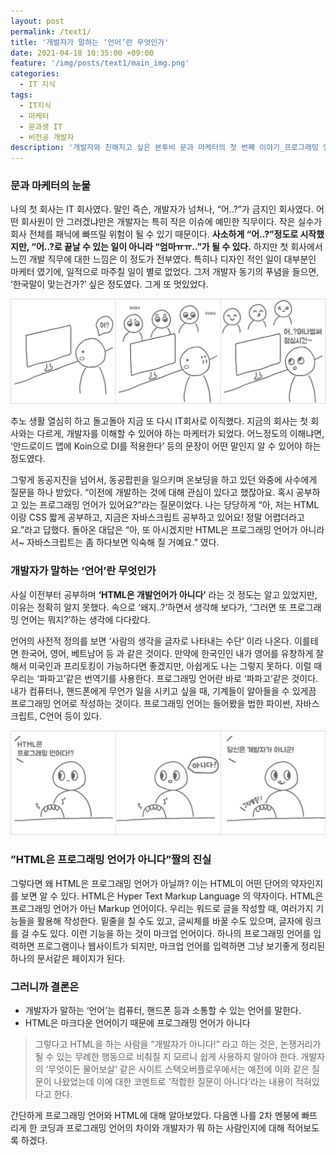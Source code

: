 ```yaml
---
layout: post
permalink: /text1/
title: '개발자가 말하는 ‘언어’란 무엇인가'
date: 2021-04-18 10:35:00 +09:00
feature: '/img/posts/text1/main_img.png'
categories:
  - IT 지식
tags:
  - IT지식
  - 마케터
  - 문과생 IT
  - 비전공 개발자
description: '개발자와 친해지고 싶은 본투비 문과 마케터의 첫 번째 이야기_프로그래밍 언어는 무엇이며 HTML이 프로그래밍 언어가 아닌 이유 '
---
```


### 문과 마케터의 눈물

나의 첫 회사는 IT 회사였다. 말인 즉슨, 개발자가 넘쳐나, “어..?”가 금지인 회사였다. 어떤 회사원이 안 그러겠냐만은 개발자는 특히 작은 이슈에 예민한 직무이다. 작은 실수가 회사 전체를 패닉에 빠뜨릴 위험이 될 수 있기 때문이다. **사소하게 “어..?”정도로 시작했지만, “어..?로 끝날 수 있는 일이 아니라 “엄마ㅠㅠ..”가 될 수 있다.** 하지만  첫 회사에서 느낀 개발 직무에 대한 느낌은 이 정도가 전부였다. 특히나 디자인 적인 일이 대부분인 마케터 였기에, 일적으로 마주칠 일이 별로 없었다. 그저 개발자 동기의 푸념을 들으면, ‘한국말이 맞는건가?’ 싶은 정도였다. 그게 또 멋있었다.


![이미지](/img/posts/text1/210411_img_1.png)

추노 생활 열심히 하고 돌고돌아 지금 또 다시 IT회사로 이직했다. 지금의 회사는 첫 회사와는 다르게, 개발자를 이해할 수 있어야 하는 마케터가 되었다. 어느정도의 이해냐면, ‘안드로이드 앱에 Koin으로 DI를 적용한다’ 등의 문장이 어떤 말인지 알 수 있어야 하는 정도였다.

그렇게 동공지진을 넘어서, 동공팝핀을 일으키며 온보딩을 하고 있던 와중에 사수에게 질문을 하나 받았다. “이전에 개발하는 것에 대해 관심이 있다고 했잖아요. 혹시 공부하고 있는 프로그래밍 언어가 있어요?”라는 질문이었다. 나는 당당하게 “아, 저는 HTML이랑 CSS 짧게 공부하고, 지금은 자바스크립트 공부하고 있어요! 정말 어렵더라고요.”라고 답했다. 돌아온 대답은 “아, 또 아시겠지만 HTML은 프로그래밍 언어가 아니라서~ 자바스크립트는 좀 하다보면 익숙해 질 거예요.” 였다.


### 개발자가 말하는 ‘언어’란 무엇인가

사실 이전부터 공부하며 **‘HTML은 개발언어가 아니다’** 라는 것 정도는 알고 있었지만, 이유는 정확히 알지 못했다. 속으로 ‘왜지..?’하면서 생각해 보다가, ‘그러면 또 프로그래밍 언어는 뭐지?’하는 생각에 다다랐다.

언어의 사전적 정의를 보면 ‘사람의 생각을 글자로 나타내는 수단’ 이라 나온다. 이를테면 한국어, 영어, 베트남어 등 과 같은 것이다. 만약에 한국인인 내가 영어를 유창하게 잘 해서 미국인과 프리토킹이 가능하다면 좋겠지만, 아쉽게도 나는 그렇지 못하다. 이럴 때 우리는 ‘파파고’같은 번역기를 사용한다. 프로그래밍 언어란 바로 ‘파파고’같은 것이다. 내가 컴퓨터나, 핸드폰에게 무언가 일을 시키고 싶을 때, 기계들이 알아들을 수 있게끔 프로그래밍 언어로 작성하는 것이다. 프로그래밍 언어는 들어봤을 법한 파이썬, 자바스크립트, C언어 등이 있다.

![이미지](/img/posts/text1/210411_img_2.png)

### ”HTML은 프로그래밍 언어가 아니다”짤의 진실

그렇다면 왜 HTML은 프로그래밍 언어가 아닐까? 이는 HTML이 어떤 단어의 약자인지를 보면 알 수 있다. HTML은 Hyper Text Markup Language 의 약자이다. HTML은 프로그래밍 언어가 아닌 Markup 언어이다. 우리는 워드로 글을 작성할 때, 여러가지 기능들을 활용해 작성한다. 밑줄을 칠 수도 있고, 글씨체를 바꿀 수도 있으며, 글자에 링크를 걸 수도 있다. 이런 기능을 하는 것이 마크업 언어이다. 하나의 프로그래밍 언어를 입력하면 프로그램이나 웹사이트가 되지만, 마크업 언어를 입력하면 그냥 보기좋게 정리된 하나의 문서같은 페이지가 된다.


### 그러니까 결론은

* 개발자가 말하는 ‘언어’는 컴퓨터, 핸드폰 등과 소통할 수 있는 언어를 말한다.
* HTML은 마크다운 언어이기 때문에 프로그래밍 언어가 아니다


> 그렇다고 HTML을 하는 사람을 “개발자가 아니다!” 라고 하는 것은, 논쟁거리가 될 수 있는 무례한 행동으로 비춰질 지 모르니 쉽게 사용하지 말아야 한다. 개발자의 ‘무엇이든 물어보살’ 같은 사이트 스택오버플로우에서는 예전에 이와 같은 질문이 나왔었는데 이에 대한 코멘트로 ‘적합한 질문이 아니다’라는 내용이 적혀있다고 한다.

간단하게 프로그래밍 언어와 HTML에 대해 알아보았다. 다음엔 나를 2차 멘붕에 빠뜨리게 한 코딩과 프로그래밍 언어의 차이와 개발자가 뭐 하는 사람인지에 대해 적어보도록 하겠다.
